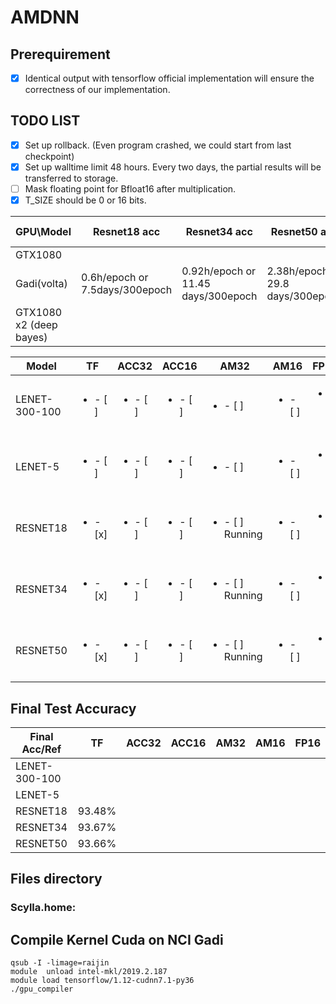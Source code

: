 # AMDNN
## Prerequirement
- [x] Identical output with tensorflow official implementation will ensure the correctness of our implementation.
## TODO LIST
- [x] Set up rollback. (Even program crashed, we could start from last checkpoint)
- [x] Set up walltime limit 48 hours. Every two days, the partial results will be transferred to storage.
- [ ] Mask floating point for Bfloat16 after multiplication.
- [x] T_SIZE should be 0 or 16 bits.

GPU\Model | Resnet18 acc | Resnet34 acc | Resnet50 acc | Resnet18 am | Resnet34 am | Resnet50 am
------------ | ------------- | ------------- | ------------- | ------------- | ------------- | -------------
GTX1080|||
Gadi(volta)|0.6h/epoch or 7.5days/300epoch|0.92h/epoch or 11.45 days/300epoch|2.38h/epoch or 29.8 days/300epoch|0.73h/epoch or 9.15days/300epoch||
GTX1080 x2 (deep bayes)|||

Model | TF | ACC32 | ACC16 | AM32 | AM16 | FP16
------------ | ------------- | ------------- | ------------- | ------------- | ------------- | -------------
LENET-300-100 |<ul><li>- [ ] </li>|<ul><li>- [ ] </li>|<ul><li>- [ ] </li>|<ul><li>- [ ] </li>|<ul><li>- [ ] </li>|<ul><li>- [ ] </li>
LENET-5 |<ul><li>- [ ] </li>|<ul><li>- [ ] </li>|<ul><li>- [ ] </li>|<ul><li>- [ ] </li>|<ul><li>- [ ] </li>|<ul><li>- [ ] </li>
RESNET18 |<ul><li>- [x] </li>|<ul><li>- [ ] </li>|<ul><li>- [ ] </li>|<ul><li>- [ ] Running</li>|<ul><li>- [ ] </li>|<ul><li>- [ ] </li>
RESNET34 |<ul><li>- [x] </li> |<ul><li>- [ ] </li>|<ul><li>- [ ] </li>|<ul><li>- [ ] Running</li>|<ul><li>- [ ] </li>|<ul><li>- [ ] </li>
RESNET50 |<ul><li>- [x] </li>|<ul><li>- [ ] </li>|<ul><li>- [ ] </li>| <ul><li>- [ ] Running</li>|<ul><li>- [ ] </li>|<ul><li>- [ ] </li>

## Final Test Accuracy

Final Acc/Ref | TF | ACC32 | ACC16 | AM32 | AM16 | FP16
------------ | ------------- | ------------- | ------------- | ------------- | ------------- | -------------
LENET-300-100 ||||||
LENET-5 ||||||
RESNET18 |93.48%|||||
RESNET34 |93.67%|||||
RESNET50 |93.66%|||||

## Files directory
### Scylla.home:
## Compile Kernel Cuda on NCI Gadi
```
qsub -I -limage=raijin
module  unload intel-mkl/2019.2.187
module load tensorflow/1.12-cudnn7.1-py36
./gpu_compiler
```
